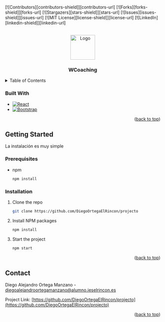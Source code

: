 <a name="readme-top"></a>

[![Contributors][contributors-shield]][contributors-url]
[![Forks][forks-shield]][forks-url]
[![Stargazers][stars-shield]][stars-url]
[![Issues][issues-shield]][issues-url]
[![MIT License][license-shield]][license-url]
[![LinkedIn][linkedin-shield]][linkedin-url]



<!-- PROJECT LOGO -->
<br />
<div align="center">
  <a href="https://github.com/DiegoOrtegaElRincon/projecto">
    <img src="https://yt3.googleusercontent.com/BBAPlDK2ReTnCELrSQooEChlJVwqaJtW_W9ZioszSyDm_Vdun_0XW4QMD1o8VyMyKAOSAxToZw=s176-c-k-c0x00ffffff-no-rj" alt="Logo" width="80" height="80">
  </a>

<h3 align="center">WCoaching</h3>
</div>

<!-- TABLE OF CONTENTS -->
<details>
  <summary>Table of Contents</summary>
  <ol>
    <li><a href="#built-with">Built With</a></li>
    <li>
      <a href="#getting-started">Getting Started</a>
      <ul>
        <li><a href="#prerequisites">Prerequisites</a></li>
        <li><a href="#installation">Installation</a></li>
      </ul>
    </li>
    <li><a href="#contact">Contact</a></li>
  </ol>
</details>

### Built With

* [![React][React.js]][React-url]
* [![Bootstrap][Bootstrap.com]][Bootstrap-url]

<p align="right">(<a href="#readme-top">back to top</a>)</p>

<!-- GETTING STARTED -->
## Getting Started

La instalación es muy simple

### Prerequisites

* npm
  ```sh
  npm install
  ```

### Installation

1. Clone the repo
   ```sh
   git clone https://github.com/DiegoOrtegaElRincon/projecto
   ```
2. Install NPM packages
   ```sh
   npm install
   ```
3. Start the project
   ```sh
   npm start
   ```
<p align="right">(<a href="#readme-top">back to top</a>)</p>

<!-- CONTACT -->
## Contact

Diego Alejandro Ortega Manzano - diegoalejandroortegamanzano@alumno.ieselrincon.es

Project Link: [https://github.com/DiegoOrtegaElRincon/projecto](https://github.com/DiegoOrtegaElRincon/projecto)

<p align="right">(<a href="#readme-top">back to top</a>)</p>

[React.js]: https://img.shields.io/badge/React-20232A?style=for-the-badge&logo=react&logoColor=61DAFB
[React-url]: https://reactjs.org/
[Bootstrap.com]: https://img.shields.io/badge/Bootstrap-563D7C?style=for-the-badge&logo=bootstrap&logoColor=white
[Bootstrap-url]: https://getbootstrap.com
